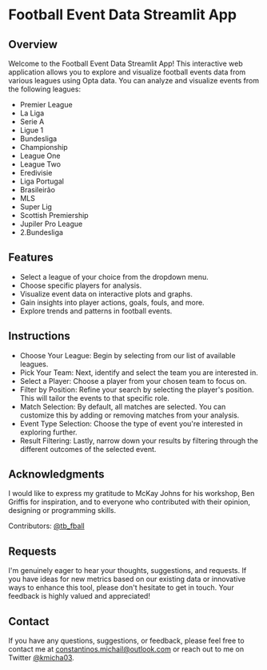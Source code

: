 # Football Event Data Streamlit App

## Overview

Welcome to the Football Event Data Streamlit App! This interactive web application allows you to explore and visualize football events data from various leagues using Opta data. You can analyze and visualize events from the following leagues:

- Premier League
- La Liga
- Serie A
- Ligue 1
- Bundesliga
- Championship
- League One
- League Two
- Eredivisie
- Liga Portugal
- Brasileirão
- MLS
- Super Lig
- Scottish Premiership
- Jupiler Pro League
- 2.Bundesliga

## Features

- Select a league of your choice from the dropdown menu.
- Choose specific players for analysis.
- Visualize event data on interactive plots and graphs.
- Gain insights into player actions, goals, fouls, and more.
- Explore trends and patterns in football events.

## Instructions

- Choose Your League: Begin by selecting from our list of available leagues.
- Pick Your Team: Next, identify and select the team you are interested in.
- Select a Player: Choose a player from your chosen team to focus on.
- Filter by Position: Refine your search by selecting the player's position. This will tailor the events to that specific role.
- Match Selection: By default, all matches are selected. You can customize this by adding or removing matches from your analysis.
- Event Type Selection: Choose the type of event you're interested in exploring further.
- Result Filtering: Lastly, narrow down your results by filtering through the different outcomes of the selected event.

## Acknowledgments

I would like to express my gratitude to McKay Johns for his workshop, Ben Griffis for inspiration, and to everyone who contributed with their opinion, designing or programming skills.

Contributors:
[@tb_fball](https://twitter.com/tb_fball)

## Requests

I'm genuinely eager to hear your thoughts, suggestions, and requests. If you have ideas for new metrics based on our existing data or innovative ways to enhance this tool, please don't hesitate to get in touch. Your feedback is highly valued and appreciated!

## Contact

If you have any questions, suggestions, or feedback, please feel free to contact me at [constantinos.michail@outlook.com](mailto:constantinos.michail@outlook.com) or reach out to me on Twitter [@kmicha03](https://twitter.com/kmicha03).

